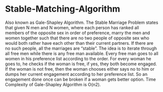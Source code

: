 # Stable-Matching-Algorithm
Also known as Gale-Shapley Algorithm.  The Stable Marriage Problem states that given N men and N women, where each person has ranked all members of the opposite sex in order of preference, marry the men and women together such that there are no two people of opposite sex who would both rather have each other than their current partners. If there are no such people, all the marriages are “stable”. The idea is to iterate through all free men while there is any free man available. Every free man goes to all women in his preference list according to the order. For every woman he goes to, he checks if the woman is free, if yes, they both become engaged. If the woman is not free, then the woman chooses either says no to him or dumps her current engagement according to her preference list. So an engagement done once can be broken if a woman gets better option. Time Complexity of Gale-Shapley Algorithm is O(n2).
